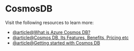 # CosmosDB

Visit the following resources to learn more:

- [@article@What is Azure Cosmos DB?](https://intellipaat.com/blog/what-is-azure-cosmos-db/)
- [@article@Cosmos DB, Its Features, Benefits, Pricing etc](https://stackify.com/what-is-azure-cosmos-db/)
- [@article@Getting started with Cosmos DB](https://acloudguru.com/blog/engineering/azure-cosmos-db-lets-you-focus-on-the-good-stuff)
